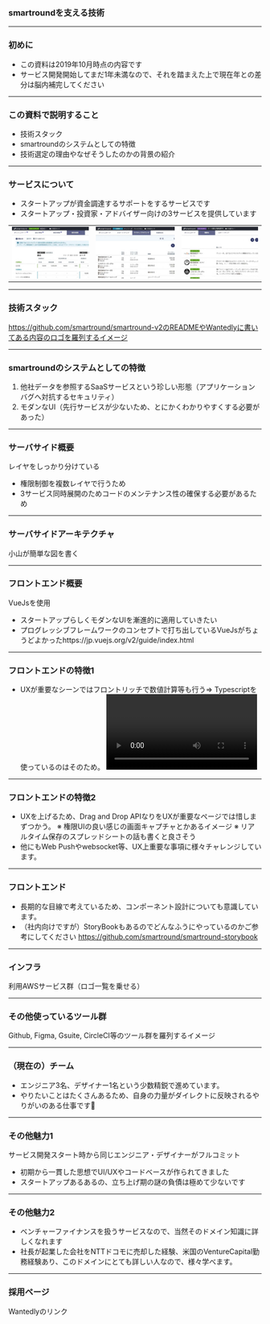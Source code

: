 ### smartroundを支える技術

---

### 初めに

 * この資料は2019年10月時点の内容です
 * サービス開発開始してまだ1年未満なので、それを踏まえた上で現在年との差分は脳内補完してください

---

### この資料で説明すること

 * 技術スタック
 * smartroundのシステムとしての特徴
 * 技術選定の理由やなぜそうしたのかの背景の紹介

---

### サービスについて

 * スタートアップが資金調達するサポートをするサービスです
 * スタートアップ・投資家・アドバイザー向けの3サービスを提供しています
<table border="0">
<tr>
<td><img src="assets/img/startup.jpg"></td>
<td><img src="assets/img/investor.jpg"></td>
<td><img src="assets/img/advisor.jpg"></td>
</tr>
</table>

---

### 技術スタック

https://github.com/smartround/smartround-v2のREADMEやWantedlyに書いてある内容のロゴを羅列するイメージ
  
---

### smartroundのシステムとしての特徴

 1. 他社データを参照するSaaSサービスという珍しい形態（アプリケーションバグへ対抗するセキュリティ）
 2. モダンなUI（先行サービスが少ないため、とにかくわかりやすくする必要があった）

---

### サーバサイド概要

レイヤをしっかり分けている
 * 権限制御を複数レイヤで行うため
 * 3サービス同時展開のためコードのメンテナンス性の確保する必要があるため

---

### サーバサイドアーキテクチャ

 小山が簡単な図を書く

---

### フロントエンド概要

VueJsを使用
 * スタートアップらしくモダンなUIを漸進的に適用していきたい
 * プログレッシブフレームワークのコンセプトで打ち出しているVueJsがちょうどよかったhttps://jp.vuejs.org/v2/guide/index.html

---

### フロントエンドの特徴1

 * UXが重要なシーンではフロントリッチで数値計算等も行う⇒ Typescriptを使っているのはそのため。
![Video](assets/img/shihonseisaku.mp4)
  
---

### フロントエンドの特徴2

 * UXを上げるため、Drag and Drop APIなりをUXが重要なページでは惜しまずつかう。
	※ 権限UIの良い感じの画面キャプチャとかあるイメージ
	※ リアルタイム保存のスプレッドシートの話も書くと良さそう
 * 他にもWeb Pushやwebsocket等、UX上重要な事項に様々チャレンジしています。
---

### フロントエンド

 * 長期的な目線で考えているため、コンポーネント設計についても意識しています。
 * （社内向けですが）StoryBookもあるのでどんなふうにやっているのかご参考にしてください https://github.com/smartround/smartround-storybook

---

### インフラ

利用AWSサービス群（ロゴ一覧を乗せる）

---

### その他使っているツール群

Github, Figma, Gsuite, CircleCI等のツール群を羅列するイメージ

---

### （現在の）チーム

 * エンジニア3名、デザイナー1名という少数精鋭で進めています。
 * やりたいことはたくさんあるため、自身の力量がダイレクトに反映されるやりがいのある仕事です💪

---

### その他魅力1

サービス開発スタート時から同じエンジニア・デザイナーがフルコミット
 * 初期から一貫した思想でUI/UXやコードベースが作られてきました
 * スタートアップあるあるの、立ち上げ期の謎の負債は極めて少ないです 

---

### その他魅力2

 * ベンチャーファイナンスを扱うサービスなので、当然そのドメイン知識に詳しくなれます
 * 社長が起業した会社をNTTドコモに売却した経験、米国のVentureCapital勤務経験あり、このドメインにとても詳しい人なので、様々学べます。

---

### 採用ページ

Wantedlyのリンク

